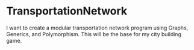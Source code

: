 # TransportationNetwork
I want to create a modular transportation network program using Graphs, Generics, and Polymorphism. This will be the base for my city building game.
